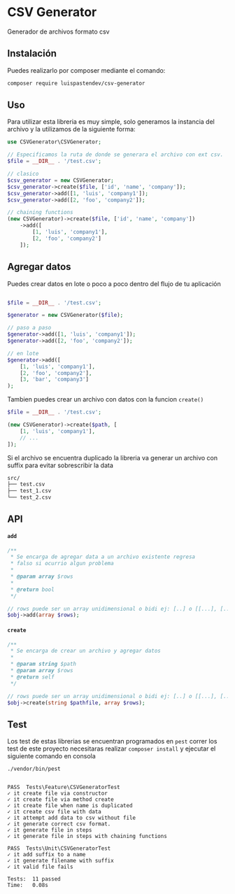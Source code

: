 # CSV  Generator

Generador de archivos formato csv

## Instalación

Puedes realizarlo por composer mediante el comando:

```bash
composer require luispastendev/csv-generator
```

## Uso

Para utilizar esta libreria es muy simple, solo generamos la instancia del archivo y la utilizamos de la siguiente forma:

```php
use CSVGenerator\CSVGenerator;

// Especificamos la ruta de donde se generara el archivo con ext csv.
$file = __DIR__ . '/test.csv';

// clasico
$csv_generator = new CSVGenerator;
$csv_generator->create($file, ['id', 'name', 'company']);
$csv_generator->add([1, 'luis', 'company1']);
$csv_generator->add([2, 'foo', 'company2']);

// chaining functions
(new CSVGenerator)->create($file, ['id', 'name', 'company'])
    ->add([
        [1, 'luis', 'company1'],
        [2, 'foo', 'company2']
    ]);
```

## Agregar datos

Puedes crear datos en lote o poco a poco dentro del flujo de tu aplicación

```php

$file = __DIR__ . '/test.csv';

$generator = new CSVGenerator($file);

// paso a paso
$generator->add([1, 'luis', 'company1']);
$generator->add([2, 'foo', 'company2']);

// en lote
$generator->add([
    [1, 'luis', 'company1'],
    [2, 'foo', 'company2'],
    [3, 'bar', 'company3']
);

```

Tambien puedes crear un archivo con datos con la funcion `create()`
```php
$file = __DIR__ . '/test.csv';

(new CSVGenerator)->create($path, [ 
    [1, 'luis', 'company1'],
    // ...
]);
```

Si el archivo se encuentra duplicado la libreria va generar un archivo con suffix para evitar sobrescribir la data

```bash 
src/
├── test.csv
├── test_1.csv
└── test_2.csv
```

## API

#### `add`
```php
/**
 * Se encarga de agregar data a un archivo existente regresa
 * falso si ocurrio algun problema
 *
 * @param array $rows 
 * 
 * @return bool
 */

// rows puede ser un array unidimensional o bidi ej: [..] o [[...], [...]]
$obj->add(array $rows);
```

#### `create`
```php
/**
 * Se encarga de crear un archivo y agregar datos
 *
 * @param string $path
 * @param array $rows
 * @return self
 */

// rows puede ser un array unidimensional o bidi ej: [..] o [[...], [...]]
$obj->create(string $pathfile, array $rows);
```


## Test
Los test de estas librerias se encuentran programados en `pest` correr los test de este proyecto necesitaras realizar `composer install` y ejecutar el siguiente comando en consola

```
./vendor/bin/pest


PASS  Tests\Feature\CSVGeneratorTest
✓ it create file via constructor
✓ it create file via method create
✓ it create file when name is duplicated
✓ it create csv file with data
✓ it attempt add data to csv without file
✓ it generate correct csv format.
✓ it generate file in steps
✓ it generate file in steps with chaining functions

PASS  Tests\Unit\CSVGeneratorTest
✓ it add suffix to a name
✓ it generate filename with suffix
✓ it valid file fails

Tests:  11 passed
Time:   0.08s
```




